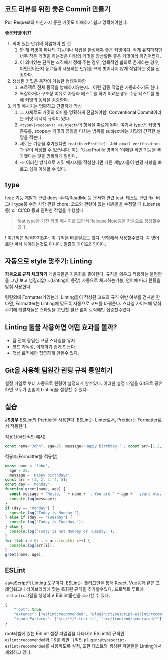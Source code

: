 ## 코드 리뷰를 위한 좋은 Commit 만들기
Pull Request와 마찬가지 좋은 커밋도 이해하기 쉽고 명확해야한다. 

**좋은커밋이란?**
1. 의미 있는 단위의 작업해야 할 것
	1. 한 개 커밋이 하나의 기능이나 작업을 완성해야 좋은 커밋이다. 작게 유지하지만 너무 작은 커밋을 하는것은 다량의 커밋을 양산할뿐 좋은 커밋이라 하긴어렵다.
	2. 이 의미있는 단위는 조직에서 정해 주는 경우, 암묵적인 합의로 존재하는 경우, 어떤것이든지 동료들이 사용하는 단위를 크게 벗어나지 않게 작업하는 것을 권장한다.
2. 생성된 커밋은 동작이 가능한 형태여야함
	1. 프로젝트 전체 동작을 방해하지않는지... 이런 검증 작업은 자동화하기도 한다.
	2. 복잡하거나 구조상 이유로 자동화 테스트를 하기 어려운경우 수동 테스트를 통해 커밋의 동작을 검증한다.
3. 커밋 메시지는 명확하고 간결하게 작성
	1. 그 자체로도 커밋의 의미를 명확하게 전달해야함, Conventional Commit이라는 커밋 메시지 규칙이 있다.
	2. `<type>(<scope>): <subject>`의 형식을 따르게 된다. 여기서 type은 커밋의 종류를, scope는 커밋의 영향을 미치는 범위를 subject에는 커밋의 간햑한 설명을 적는다.
	3. 새로운 기능을 추가했다면 `feat(UserProfile): Add email verification`과 같이 작성할 수 있습니다. 이는 'UserProfile'영역에 '이메일 확인'기능을 추가했다는 것을 명확하게 알린다.
	4. -> 이러한 방식으로 커밋 메시지를 작성한다면 다른 개발자들이 변경 사항을 빠르고 쉽게 이해할 수 있다.

## type
feat: 기능 개발과 관련
docs: 주석/ReadMe 등 문서화 관련
test: 테스트 관련
fix: 버그나 type등 수정 사항 관련
chore: 코드와 관련이 없는 내용들을 수정할 때 (License등)
ci: CI/CD 등과 관련한 작업을 수행할때

> feat type을 가진 커밋 메시지를 모아서 Release Note등을 자동으로 생성할수있다.

! 이규칙은 엄격하지않다. 이 규칙을 따를필요도 없다. 변형해서 사용할수있다. 꼭 영어로만 써서 해야되는것도 아니다. 일종의 가이드라인이다.

## 자동으로 style 맞추기: Linting
**자동으로 규칙 체크하기**
개발자들은 자동화를 좋아한다. 규칙을 외우고 적용하는 불편함을 그냥 보고 넘길리없다.(Linting이 등장) 자동으로 체크하는기능, 언어에 따라 린팅을 맞춰 사용한다.

링틴외에 Formatter가있는데, Linting툴이 작성된 코드의 규칙 위반 여부를 검사만 한다면, Formatter는  Linting에 맞도록 자동으로 코드를 바꿔준다.
스타일 가이드에 맞춰주기에 개발자들은 스타일을 고민할 필요 없이 로직에만 집중할수있다.

## Linting 툴을 사용하면 어떤 효과를 볼까?
- 팀 전체 동일한 코딩 스타일을 유지
- 코드 가독성, 이해하기 쉽게 만든다.
- 핵심 로직에만 집줍하게 만들수 있다.

## Git을 사용해 팀원간 린팅 규칙 통일하기
설정 파일로 부터 자동으로 린팅이 설정되게 할수있다.
이러한 설정 파일을 Git으로 공유하면 모두가 손쉽게 Linting을 설정할 수 있다.

## 실습
**JS경우**
ESLint와 Prettier을 사용한다. ESLint는 Linter로서, Prettier는 Formatter로서 작동한다.

적용전(극단적인 예시)
```js
const name="John", age=25, message='Happy birthday!' ; const arr=[1,2,3,4,5]; const...
```

적용후(Formatter를 적용함)
```js
const name = 'John',
  age = 25,
  message = 'Happy birthday!';
const arr = [1, 2, 3, 4, 5];
const day = 'Monday';
function greet(name, age) {
  const message = 'Hello, ' + name + '. You are ' + age + ' years old.';
  console.log(message);
}
if (day == 'Monday') {
  console.log('Today is Monday.');
} else if (day == 'Tuesday') {
  console.log('Today is Tuesday.');
} else {
  console.log('Today is not Monday or Tuesday.');
}
for (let i = 0; i < arr.length; i++) {
  console.log(arr[i]);
}
greet(name, age);
```

## ESLint
JavaScript의 Linting 도구이다. ESLint는 플러그인을 통해 React, Vue등과 같은 프레임워크나 라이브러리에 맞는 특화된 규칙을 추가할수있다.
프로젝트 루트에 `.eslintrc`파일을 생성하고 ESLint옵션을 추가할 수 있다.
```js
{
	"root": true,
	"extends": ["eslint:recommended", "plugin:@typescript-eslint/recommended"]
	"ignorePatterns": ["src/**/*.test.ts", "src/frontend/generated/*"]
}
```
root레벨에 있는 ESLint 설정 파일임을 나타내고
ESLint의 규칙인 `eslint:recommended`와 TS를 위한 규칙인 `plugin:@typescript-eslint/recommended`를 사용하도록 설정, 또한 테스트와 생성된 파일들을 Linting에서 제외하고 있다.